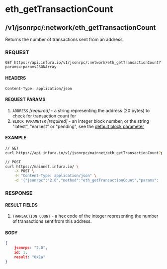 # eth_getTransactionCount

## /v1/jsonrpc/:network/eth_getTransactionCount

Returns the number of transactions sent from an address.

### REQUEST

`GET https://api.infura.io/v1/jsonrpc/:network/eth_getTransactionCount?params=:paramsJSONArray`

#### HEADERS

`Content-Type: application/json`

#### REQUEST PARAMS
1. `ADDRESS` _[required]_ - a string representing the address (20 bytes) to check for transaction count for
2. `BLOCK PARAMETER` _[required]_ - an integer block number, or the string "latest", "earliest" or "pending", see the [default block parameter](https://github.com/ethereum/wiki/wiki/JSON-RPC#the-default-block-parameter)

#### EXAMPLE
```bash
// GET
curl https://api.infura.io/v1/jsonrpc/mainnet/eth_getTransactionCount?params=["0xc94770007dda54cF92009BFF0dE90c06F603a09f","latest"]

// POST
curl https://mainnet.infura.io/ \
    -X POST \
    -H "Content-Type: application/json" \
    -d '{"jsonrpc":"2.0","method":"eth_getTransactionCount","params": ["0xc94770007dda54cF92009BFF0dE90c06F603a09f","latest"],"id":1}'
```

### RESPONSE

#### RESULT FIELDS
1. `TRANSACTION COUNT` - a hex code of the integer representing the number of transactions sent from this address.

#### BODY

```json
{
    jsonrpc: "2.0",
    id: 1,
    result: "0x1a"
}
```
